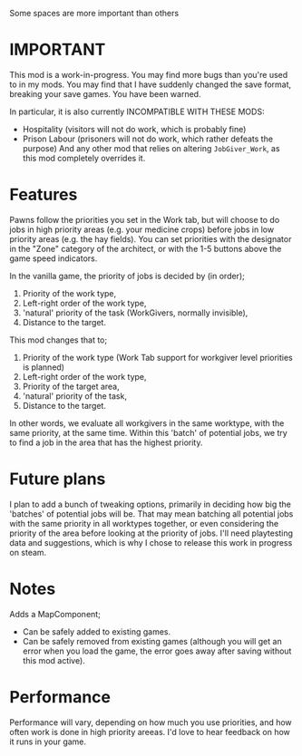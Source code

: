 Some spaces are more important than others

# IMPORTANT
This mod is a work-in-progress. You may find more bugs than you're used to in my mods. You may find that I have suddenly changed the save format, breaking your save games. You have been warned.

In particular, it is also currently INCOMPATIBLE WITH THESE MODS:
 - Hospitality (visitors will not do work, which is probably fine)
 - Prison Labour (prisoners will not do work, which rather defeats the purpose)
And any other mod that relies on altering `JobGiver_Work`, as this mod completely overrides it.

# Features
Pawns follow the priorities you set in the Work tab, but will choose to do jobs in high priority areas (e.g. your medicine crops) before jobs in low priority areas (e.g. the hay fields). You can set priorities with the designator in the "Zone" category of the architect, or with the 1-5 buttons above the game speed indicators. 

In the vanilla game, the priority of jobs is decided by (in order);  
  1) Priority of the work type,  
  2) Left-right order of the work type,  
  3) 'natural' priority of the task (WorkGivers, normally invisible),  
  4) Distance to the target.  

This mod changes that to;  
  1) Priority of the work type (Work Tab support for workgiver level priorities is planned)  
  2) Left-right order of the work type,  
  3) Priority of the target area,  
  4) 'natural' priority of the task,  
  5) Distance to the target.  

In other words, we evaluate all workgivers in the same worktype, with the same priority, at the same time. Within this 'batch' of potential jobs, we try to find a job in the area that has the highest priority. 

# Future plans
I plan to add a bunch of tweaking options, primarily in deciding how big the 'batches' of potential jobs will be. That may mean batching all potential jobs with the same priority in all worktypes together, or even considering the priority of the area before looking at the priority of jobs. I'll need playtesting data and suggestions, which is why I chose to release this work in progress on steam.

# Notes
Adds a MapComponent; 
 - Can be safely added to existing games.
 - Can be safely removed from existing games (although you will get an error when you load the game, the error goes away after saving without this mod active).

# Performance
Performance will vary, depending on how much you use priorities, and how often work is done in high priority areeas. I'd love to hear feedback on how it runs in your game.